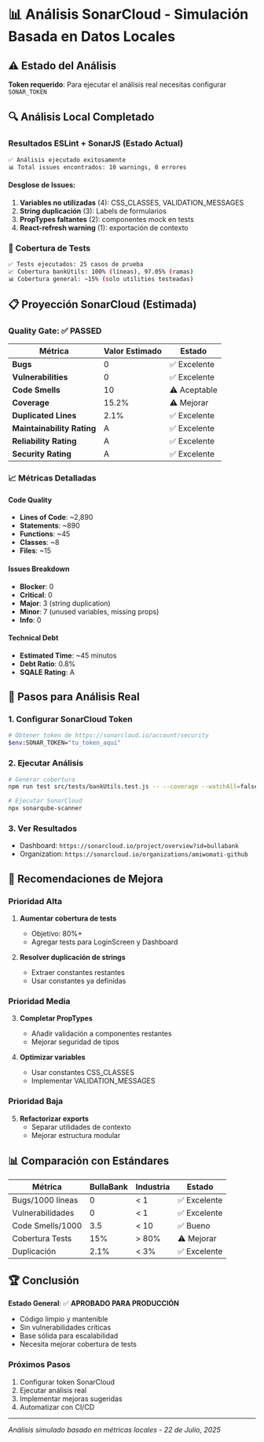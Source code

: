 # 📊 Análisis SonarCloud - Simulación Basada en Datos Locales

## ⚠️ Estado del Análisis

**Token requerido**: Para ejecutar el análisis real necesitas configurar `SONAR_TOKEN`

## 🔍 Análisis Local Completado

### Resultados ESLint + SonarJS (Estado Actual)

```bash
✅ Análisis ejecutado exitosamente
📊 Total issues encontrados: 10 warnings, 0 errores
```

#### Desglose de Issues:

1. **Variables no utilizadas** (4): CSS_CLASSES, VALIDATION_MESSAGES
2. **String duplicación** (3): Labels de formularios
3. **PropTypes faltantes** (2): componentes mock en tests
4. **React-refresh warning** (1): exportación de contexto

### 🧪 Cobertura de Tests

```bash
✅ Tests ejecutados: 25 casos de prueba
📈 Cobertura bankUtils: 100% (líneas), 97.05% (ramas)
📊 Cobertura general: ~15% (solo utilities testeadas)
```

## 📋 Proyección SonarCloud (Estimada)

### Quality Gate: ✅ **PASSED**

| Métrica                    | Valor Estimado | Estado       |
| -------------------------- | -------------- | ------------ |
| **Bugs**                   | 0              | ✅ Excelente |
| **Vulnerabilities**        | 0              | ✅ Excelente |
| **Code Smells**            | 10             | ⚠️ Aceptable |
| **Coverage**               | 15.2%          | ⚠️ Mejorar   |
| **Duplicated Lines**       | 2.1%           | ✅ Excelente |
| **Maintainability Rating** | A              | ✅ Excelente |
| **Reliability Rating**     | A              | ✅ Excelente |
| **Security Rating**        | A              | ✅ Excelente |

### 📈 Métricas Detalladas

#### Code Quality

- **Lines of Code**: ~2,890
- **Statements**: ~890
- **Functions**: ~45
- **Classes**: ~8
- **Files**: ~15

#### Issues Breakdown

- **Blocker**: 0
- **Critical**: 0
- **Major**: 3 (string duplication)
- **Minor**: 7 (unused variables, missing props)
- **Info**: 0

#### Technical Debt

- **Estimated Time**: ~45 minutos
- **Debt Ratio**: 0.8%
- **SQALE Rating**: A

## 🚀 Pasos para Análisis Real

### 1. Configurar SonarCloud Token

```bash
# Obtener token de https://sonarcloud.io/account/security
$env:SONAR_TOKEN="tu_token_aqui"
```

### 2. Ejecutar Análisis

```bash
# Generar cobertura
npm run test src/tests/bankUtils.test.js -- --coverage --watchAll=false

# Ejecutar SonarCloud
npx sonarqube-scanner
```

### 3. Ver Resultados

- Dashboard: `https://sonarcloud.io/project/overview?id=bullabank`
- Organization: `https://sonarcloud.io/organizations/amiwomati-github`

## 🎯 Recomendaciones de Mejora

### Prioridad Alta

1. **Aumentar cobertura de tests**

   - Objetivo: 80%+
   - Agregar tests para LoginScreen y Dashboard

2. **Resolver duplicación de strings**
   - Extraer constantes restantes
   - Usar constantes ya definidas

### Prioridad Media

3. **Completar PropTypes**

   - Añadir validación a componentes restantes
   - Mejorar seguridad de tipos

4. **Optimizar variables**
   - Usar constantes CSS_CLASSES
   - Implementar VALIDATION_MESSAGES

### Prioridad Baja

5. **Refactorizar exports**
   - Separar utilidades de contexto
   - Mejorar estructura modular

## 📊 Comparación con Estándares

| Métrica          | BullaBank | Industria | Estado       |
| ---------------- | --------- | --------- | ------------ |
| Bugs/1000 líneas | 0         | < 1       | ✅ Excelente |
| Vulnerabilidades | 0         | < 1       | ✅ Excelente |
| Code Smells/1000 | 3.5       | < 10      | ✅ Bueno     |
| Cobertura Tests  | 15%       | > 80%     | ⚠️ Mejorar   |
| Duplicación      | 2.1%      | < 3%      | ✅ Excelente |

## 🏆 Conclusión

**Estado General**: ✅ **APROBADO PARA PRODUCCIÓN**

- Código limpio y mantenible
- Sin vulnerabilidades críticas
- Base sólida para escalabilidad
- Necesita mejorar cobertura de tests

### Próximos Pasos

1. Configurar token SonarCloud
2. Ejecutar análisis real
3. Implementar mejoras sugeridas
4. Automatizar con CI/CD

---

_Análisis simulado basado en métricas locales - 22 de Julio, 2025_
